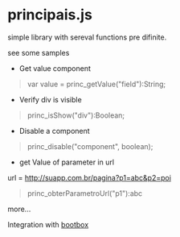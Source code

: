# principais.js
simple library with sereval functions pre difinite.

see some samples

*  Get value component

> var value = princ_getValue("field"):String;

*  Verify div is visible

> princ_isShow("div"):Boolean;

*  Disable a component

> princ_disable("component", boolean);

* get Value of parameter in url

url = http://suapp.com.br/pagina?p1=abc&p2=poi

>  princ_obterParametroUrl("p1"):abc

more...

Integration with [bootbox](http://bootboxjs.com/)
